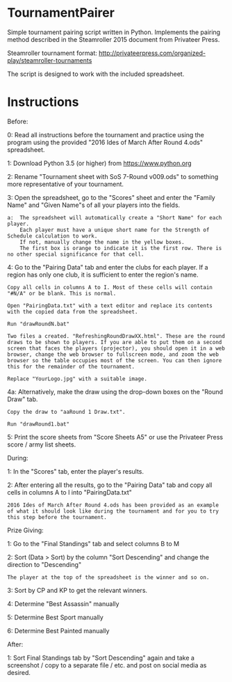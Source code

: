 # TournamentPairer
Simple tournament pairing script written in Python. Implements the pairing method described in the Steamroller 2015 document from Privateer Press.

Steamroller tournament format: http://privateerpress.com/organized-play/steamroller-tournaments

The script is designed to work with the included spreadsheet.


# Instructions
Before:

0:	Read all instructions before the tournament and practice using the program using the provided "2016 Ides of March After Round 4.ods" spreadsheet.

1:	Download Python 3.5 (or higher) from https://www.python.org

2:	Rename "Tournament sheet with SoS 7-Round v009.ods" to something more representative of your tournament.

3:	Open the spreadsheet, go to the "Scores" sheet and enter the "Family Name" and "Given Name"s of all your players into the fields.

	a:	The spreadsheet will automatically create a "Short Name" for each player.
		Each player must have a unique short name for the Strength of Schedule calculation to work.
		If not, manually change the name in the yellow boxes.
		The first box is orange to indicate it is the first row. There is no other special significance for that cell.

4:	Go to the "Pairing Data" tab and enter the clubs for each player. If a region has only one club, it is sufficient to enter the region's name.

	Copy all cells in columns A to I. Most of these cells will contain "#N/A" or be blank. This is normal.

	Open "PairingData.txt" with a text editor and replace its contents with the copied data from the spreadsheet.

	Run "drawRoundN.bat"

	Two files a created. "RefreshingRoundDrawXX.html". These are the round draws to be shown to players. If you are able to put them on a second screen that faces the players (projector), you should open it in a web browser, change the web browser to fullscreen mode, and zoom the web browser so the table occupies most of the screen. You can then ignore this for the remainder of the tournament.

	Replace "YourLogo.jpg" with a suitable image.

4a:	Alternatively, make the draw using the drop-down boxes on the "Round Draw" tab.

	Copy the draw to "aaRound 1 Draw.txt".

	Run "drawRound1.bat"

5:	Print the score sheets from "Score Sheets A5" or use the Privateer Press score / army list sheets.
	
During:

1:	In the "Scores" tab, enter the player's results.

2:	After entering all the results, go to the "Pairing Data" tab and copy all cells in columns A to I into "PairingData.txt"

	2016 Ides of March After Round 4.ods has been provided as an example of what it should look like during the tournament and for you to try this step before the tournament.

Prize Giving:

1:	Go to the "Final Standings" tab and select columns B to M

2:	Sort (Data > Sort) by the column "Sort Descending" and change the direction to "Descending"

	The player at the top of the spreadsheet is the winner and so on.

3:	Sort by CP and KP to get the relevant winners.

4:	Determine "Best Assassin" manually

5:	Determine Best Sport manually

6:	Determine Best Painted manually

After:

1: Sort Final Standings tab by "Sort Descending" again and take a screenshot / copy to a separate file / etc. and post on social media as desired.
